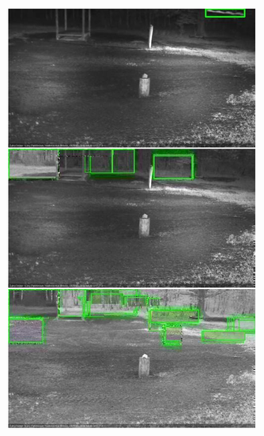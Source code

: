 ![20200520-030119-033125](in2/20200520/20200520-030119-033125_0_.jpg)
![20200520-033131-040137](in2/20200520/20200520-033131-040137_0_.jpg)
![20200520-040143-043145](in2/20200520/20200520-040143-043145_0_.jpg)
